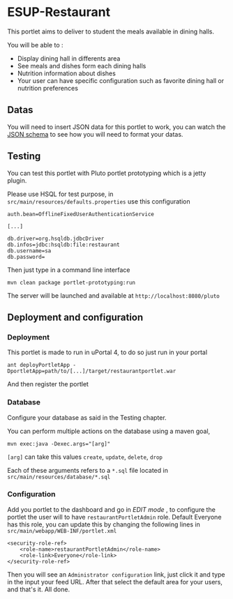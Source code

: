 # ESUP-Restaurant

This portlet aims to deliver to student the meals available in dining halls.

You will be able to :
+ Display dining hall in differents area
+ See meals and dishes form each dining halls
+ Nutrition information about dishes
+ Your user can have specific configuration such as favorite dining hall or nutrition preferences

## Datas

You will need to insert JSON data for this portlet to work, you can watch the [JSON schema](https://github.com/gsouquet/RestaurantPortlet/blob/master/src/main/resources/schema/portlet-schema.json) to see how you will need to format your datas.

## Testing

You can test this portlet with Pluto portlet prototyping which is a jetty plugin.

Please use HSQL for test purpose, in `src/main/resources/defaults.properties` use this configuration

```
auth.bean=OfflineFixedUserAuthenticationService

[...]

db.driver=org.hsqldb.jdbcDriver
db.infos=jdbc:hsqldb:file:restaurant
db.username=sa
db.password=
```

Then just type in a command line interface 

```
mvn clean package portlet-prototyping:run
```

The server will be launched and available at `http://localhost:8080/pluto`

## Deployment and configuration

### Deployment

This portlet is made to run in uPortal 4, to do so just run in your portal

```
ant deployPortletApp -DportletApp=path/to/[...]/target/restaurantportlet.war
```

And then register the portlet

### Database

Configure your database as said in the Testing chapter. 

You can perform multiple actions on the database using a maven goal,

```
mvn exec:java -Dexec.args="[arg]"
```

`[arg]` can take this values `create`, `update`, `delete`, `drop`

Each of these arguments refers to a `*.sql` file located in `src/main/resources/database/*.sql`

### Configuration

Add you portlet to the dashboard and go in *EDIT mode* , to configure the portlet the user will to have `restaurantPortletAdmin` role. Default Everyone has this role, you can update this by changing the following lines in `src/main/webapp/WEB-INF/portlet.xml`

```
<security-role-ref>
    <role-name>restaurantPortletAdmin</role-name>
    <role-link>Everyone</role-link>
</security-role-ref>
```

Then you will see an `Administrator configuration` link, just click it and type in the input your feed URL.
After that select the default area for your users, and that's it. All done.